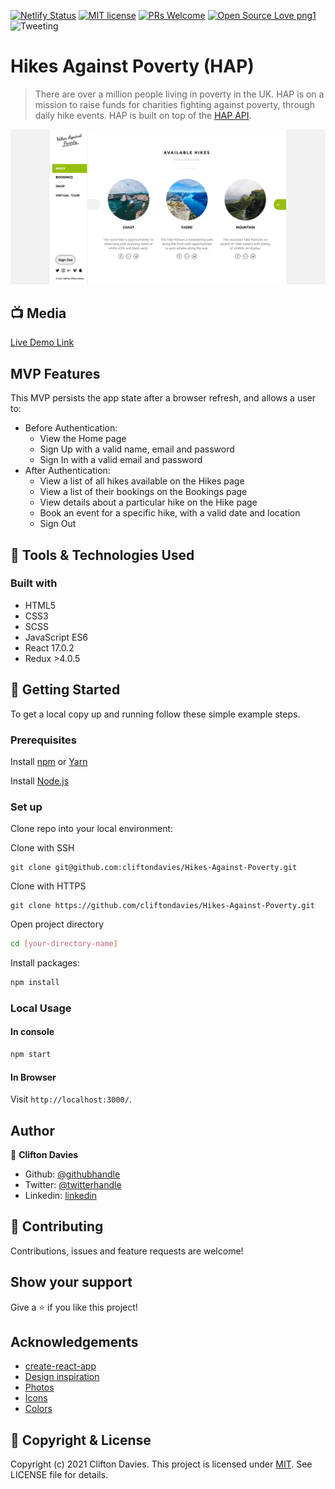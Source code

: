 [![Netlify Status](https://api.netlify.com/api/v1/badges/eed9d880-8a45-4a07-8a01-a3bde35127e2/deploy-status)](https://app.netlify.com/sites/h-a-p/deploys)
[![MIT license](https://img.shields.io/badge/License-MIT-blue.svg)](https://lbesson.mit-license.org/)
[![PRs Welcome](https://img.shields.io/badge/PRs-welcome-brightgreen.svg?style=flat-square)](http://makeapullrequest.com)
[![Open Source Love png1](https://badges.frapsoft.com/os/v1/open-source.png?v=103)](https://github.com/ellerbrock/open-source-badges/)
![Tweeting](https://img.shields.io/twitter/url/http/shields.io.svg?style=social)

# Hikes Against Poverty (HAP)

> There are over a million people living in poverty in the UK. HAP is on a mission to raise funds for charities fighting against poverty, through daily hike events. HAP is built on top of the [HAP API](https://github.com/cliftondavies/HAP-API).

![screenshot](hap.png)

## :tv: Media

[Live Demo Link](https://h-a-p.netlify.app/)

## MVP Features

This MVP persists the app state after a browser refresh, and allows a user to:

- Before Authentication:
  - View the Home page
  - Sign Up with a valid name, email and password
  - Sign In with a valid email and password
- After Authentication:
  - View a list of all hikes available on the Hikes page
  - View a list of their bookings on the Bookings page
  - View details about a particular hike on the Hike page
  - Book an event for a specific hike, with a valid date and location
  - Sign Out

## :toolbox: Tools & Technologies Used

### Built with

- HTML5
- CSS3
- SCSS
- JavaScript ES6
- React 17.0.2
- Redux >4.0.5

## :rocket: Getting Started

To get a local copy up and running follow these simple example steps.

### Prerequisites

Install [npm](https://www.npmjs.com/get-npm) or [Yarn](https://yarnpkg.com/cli/install)

Install [Node.js](https://nodejs.org/en/download/)

### Set up

Clone repo into your local environment:

Clone with SSH

```git
git clone git@github.com:cliftondavies/Hikes-Against-Poverty.git
```

Clone with HTTPS

```git
git clone https://github.com/cliftondavies/Hikes-Against-Poverty.git
```

Open project directory

```bash
cd [your-directory-name]
```

Install packages:

```javascript
npm install
```

### Local Usage

#### In console

```javascript
npm start
```

#### In Browser

Visit `http://localhost:3000/`.

## Author

👤 **Clifton Davies**

- Github: [@githubhandle](https://github.com/cliftondavies)
- Twitter: [@twitterhandle](https://twitter.com/cliftonaedavies)
- Linkedin: [linkedin](https://www.linkedin.com/in/clifton-davies-mbcs/)

## 🤝 Contributing

Contributions, issues and feature requests are welcome!

## Show your support

Give a ⭐️ if you like this project!

## Acknowledgements

- [create-react-app](https://github.com/facebook/create-react-app)
- [Design inspiration](https://www.behance.net/gallery/26425031/Vespa-Responsive-Redesign)
- [Photos](https://picsum.photos/)
- [Icons](https://iconmonstr.com/)
- [Colors](https://chrome.google.com/webstore/detail/colorpick-eyedropper/ohcpnigalekghcmgcdcenkpelffpdolg?hl=en)

## 📝 Copyright & License

Copyright (c) 2021 Clifton Davies. This project is licensed under [MIT](https://opensource.org/licenses/MIT). See LICENSE file for details.
